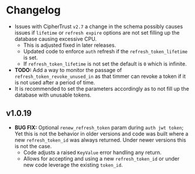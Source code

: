 # Changelog

* Issues with CipherTrust `v2.7` a change in the schema possibly causes issues if `lifetime` or `refresh expire` options are not set filling up the database causing excessive CPU.
  * This is adjusted fixed in later releases.
  * Updated code to enforce `auth` refresh if the `refresh_token_lifetime` is set.
  * If `refresh_token_lifetime` is not set the default is `0` which is infinite.
* __TODO:__ Add a way to monitor the passage of `refresh_token_revoke_unused_in` as that timmer can revoke a token if it is not used after a period of time.
* It is recommended to set the parameters accordingly as to not fill up the database with unusable tokens.

## v1.0.19

* __BUG FIX:__ Optional `renew_refresh_token` param during `auth jwt token`; Yet this is not the behavior in older versions and code was built where a new `refresh_token_id` was always returned. Under newer versions this is not the case.
  * Code adjusts a raised `KeyValue` error handling any return.
  * Allows for accepting and using a new `refresh_token_id` or under new code leverage the existing `token_id`.
